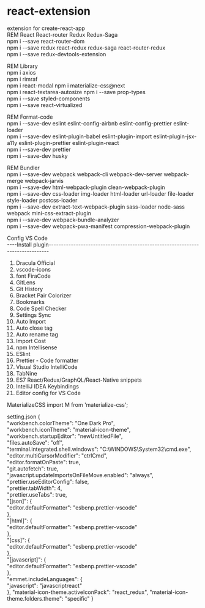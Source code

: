# react-extension  
extension for create-react-app  
REM React React-router Redux Redux-Saga  
npm i --save react-router-dom  
npm i --save redux react-redux redux-saga react-router-redux  
npm i --save redux-devtools-extension  

REM Library  
npm i axios  
npm i rimraf  
npm i react-modal
npm i materialize-css@next  
npm i react-textarea-autosize
npm i --save prop-types  
npm i --save styled-components  
npm i --save react-virtualized  

REM Format-code  
npm i --save-dev eslint eslint-config-airbnb eslint-config-prettier eslint-loader  
npm i --save-dev eslint-plugin-babel eslint-plugin-import eslint-plugin-jsx-a11y eslint-plugin-prettier eslint-plugin-react  
npm i --save-dev prettier  
npm i --save-dev husky  

REM Bundler  
npm i --save-dev webpack webpack-cli webpack-dev-server webpack-merge webpack-jarvis  
npm i --save-dev html-webpack-plugin clean-webpack-plugin  
npm i --save-dev css-loader img-loader html-loader url-loader file-loader style-loader postcss-loader  
npm i --save-dev extract-text-webpack-plugin sass-loader node-sass webpack mini-css-extract-plugin  
npm i --save-dev webpack-bundle-analyzer  
npm i --save-dev webpack-pwa-manifest compression-webpack-plugin

Config VS Code  
----Install plugin------------------------------------------------------------------------------  

1. Dracula Official  
2. vscode-icons  
3. font FiraCode  
4. GitLens  
5. Git History  
6. Bracket Pair Colorizer  
7. Bookmarks  
8. Code Spell Checker  
9. Settings Sync  
10. Auto Import  
11. Auto close tag  
12. Auto rename tag  
13. Import Cost  
14. npm Intellisense  
15. ESlint  
16. Prettier - Code formatter  
17. Visual Studio IntelliCode  
18. TabNine  
19. ES7 React/Redux/GraphQL/React-Native snippets  
20. IntelliJ IDEA Keybindings  
21. Editor config for VS Code  

MaterializeCSS
import M from 'materialize-css';

setting.json
{  
    "workbench.colorTheme": "One Dark Pro",  
    "workbench.iconTheme": "material-icon-theme",  
    "workbench.startupEditor": "newUntitledFile",  
    "files.autoSave": "off",  
    "terminal.integrated.shell.windows": "C:\\WINDOWS\\System32\\cmd.exe",  
    "editor.multiCursorModifier": "ctrlCmd",  
    "editor.formatOnPaste": true,  
    "git.autofetch": true,  
    "javascript.updateImportsOnFileMove.enabled": "always",  
    "prettier.useEditorConfig": false,  
    "prettier.tabWidth": 4,  
    "prettier.useTabs": true,  
    "[json]": {  
        "editor.defaultFormatter": "esbenp.prettier-vscode"  
    },  
    "[html]": {  
        "editor.defaultFormatter": "esbenp.prettier-vscode"  
    },  
    "[css]": {  
        "editor.defaultFormatter": "esbenp.prettier-vscode"  
    },  
    "[javascript]": {  
        "editor.defaultFormatter": "esbenp.prettier-vscode"  
    },  
    "emmet.includeLanguages": {  
        "javascript": "javascriptreact"  
    },
    "material-icon-theme.activeIconPack": "react_redux",
    "material-icon-theme.folders.theme": "specific"
}  
